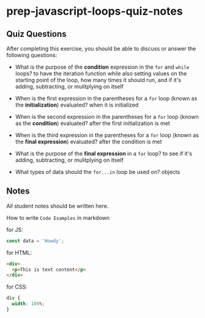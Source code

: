 # prep-javascript-loops-quiz-notes

## Quiz Questions

After completing this exercise, you should be able to discuss or answer the following questions:

- What is the purpose of the **condition** expression in the `for` and `while` loops?
  to have the iteration function while also setting values on the starting point of the loop, how many times it should run, and if it's adding, subtracting, or mulitplying on itself

- When is the first expression in the parentheses for a `for` loop (known as the **initialization**) evaluated?
  when it is initialized

- When is the second expression in the parentheses for a `for` loop (known as the **condition**) evaluated?
  after the first initialization is met

- When is the third expression in the parentheses for a `for` loop (known as the **final expression**) evaluated?
  after the condition is met

- What is the purpose of the **final expression** in a `for` loop?
  to see if it's adding, subtracting, or mulitplying on itself

- What types of data should the `for...in` loop be used on?
  objects

## Notes

All student notes should be written here.

How to write `Code Examples` in markdown

for JS:

```javascript
const data = 'Howdy';
```

for HTML:

```html
<div>
  <p>This is text content</p>
</div>
```

for CSS:

```css
div {
  width: 100%;
}
```
